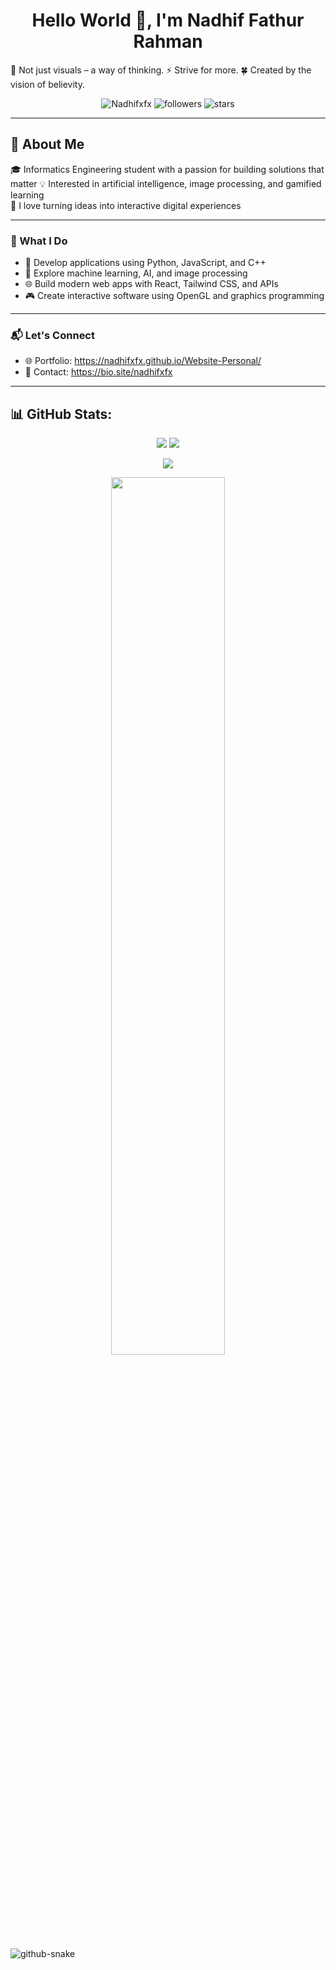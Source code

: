<h1 align="center">Hello World 👋, I'm Nadhif Fathur Rahman</h1>
🧠 Not just visuals – a way of thinking.
⚡️ Strive for more.
🍀 Created by the vision of believity.

<p align="center">
  <img src="https://komarev.com/ghpvc/?username=Nadhifxfx&label=Profile%20views&color=0e75b6&style=flat" alt="Nadhifxfx" />
  <img src="https://img.shields.io/github/followers/Nadhifxfx?label=Followers&style=social" alt="followers" />
  <img src="https://img.shields.io/github/stars/Nadhifxfx?affiliations=OWNER%2CCOLLABORATOR&style=social" alt="stars" />
</p>
<p align="center">
</p>

---

## 🚀 About Me

🎓 Informatics Engineering student with a passion for building solutions that matter 
💡 Interested in artificial intelligence, image processing, and gamified learning  
🎨 I love turning ideas into interactive digital experiences  

---

### 🚀 What I Do

- 🔧 Develop applications using Python, JavaScript, and C++
- 🧠 Explore machine learning, AI, and image processing
- 🌐 Build modern web apps with React, Tailwind CSS, and APIs
- 🎮 Create interactive software using OpenGL and graphics programming


---

### 📬 Let's Connect

- 🌐 Portfolio: https://nadhifxfx.github.io/Website-Personal/
- 📧 Contact: https://bio.site/nadhifxfx

---

## 📊 GitHub Stats:

<!-- Stats dan Trophy -->
<p align="center">
  <img src="https://github-readme-stats.vercel.app/api?username=nadhifxfx&theme=tokyonight&hide_border=true&include_all_commits=false&count_private=false" />
  <img src="https://github-profile-trophy.vercel.app/?username=nadhifxfx&theme=tokyonight&no-frame=true&no-bg=false&margin-w=4" />
</p>

<!-- Streak -->
<p align="center">
  <img src="https://nirzak-streak-stats.vercel.app/?user=nadhifxfx&theme=tokyonight&hide_border=true" />
</p>

<!-- Top Languages -->
<p align="center">
  <img src="https://github-readme-stats.vercel.app/api/top-langs/?username=nadhifxfx&theme=tokyonight&hide_border=true&include_all_commits=false&count_private=false&layout=compact" style="width: 60%;" />
</p>

<picture>
  <source media="(prefers-color-scheme: dark)" srcset="https://raw.githubusercontent.com/tobiasmeyhoefer/tobiasmeyhoefer/output/github-snake-dark.svg" />
  <source media="(prefers-color-scheme: light)" srcset="https://raw.githubusercontent.com/tobiasmeyhoefer/tobiasmeyhoefer/output/github-snake.svg" />
  <img alt="github-snake" src="https://raw.githubusercontent.com/tobiasmeyhoefer/tobiasmeyhoefer/output/github-snake.svg" />
</picture>
